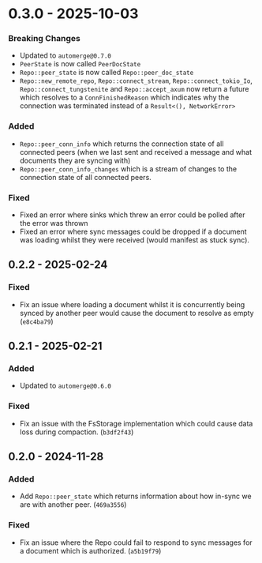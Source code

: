 # 0.3.0 - 2025-10-03

### Breaking Changes

* Updated to `automerge@0.7.0`
* `PeerState` is now called `PeerDocState`
* `Repo::peer_state` is now called `Repo::peer_doc_state`
* `Repo::new_remote_repo`, `Repo::connect_stream`, `Repo::connect_tokio_Io`,
  `Repo::connect_tungstenite` and `Repo::accept_axum` now return a future which
  resolves to a `ConnFinishedReason` which indicates why the connection was
  terminated instead of a `Result<(), NetworkError>`

### Added

* `Repo::peer_conn_info` which returns the connection state of all connected
  peers (when we last sent and received a message and what documents they are
  syncing with)
* `Repo::peer_conn_info_changes` which is a stream of changes to the connection
  state of all connected peers.

### Fixed

* Fixed an error where sinks which threw an error could be polled after the error
  was thrown
* Fixed an error where sync messages could be dropped if a document was loading
  whilst they were received (would manifest as stuck sync).

## 0.2.2 - 2025-02-24

### Fixed

* Fix an issue where loading a document whilst it is concurrently being synced
by another peer would cause the document to resolve as empty (`e8c4ba79`)

## 0.2.1 - 2025-02-21

### Added

* Updated to `automerge@0.6.0`

### Fixed

* Fix an issue with the FsStorage implementation which could cause
  data loss during compaction. (`b3df2f43`)

## 0.2.0 - 2024-11-28

### Added

* Add `Repo::peer_state` which returns information about how in-sync we are
  with another peer. (`469a3556`)

### Fixed

* Fix an issue where the Repo could fail to respond to sync messages for a
  document which is authorized. (`a5b19f79`)
